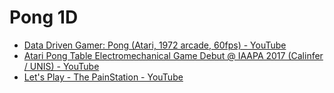 # Pong 1D

* [Data Driven Gamer: Pong (Atari, 1972 arcade, 60fps) - YouTube](https://www.youtube.com/watch?v=CKzWAxMfZRA)
* [Atari Pong Table Electromechanical Game Debut @ IAAPA 2017 (Calinfer / UNIS) - YouTube](https://www.youtube.com/watch?v=84Ymt9BAq5s)
* [Let's Play - The PainStation - YouTube](https://www.youtube.com/watch?v=6bm7fLcj5UI)